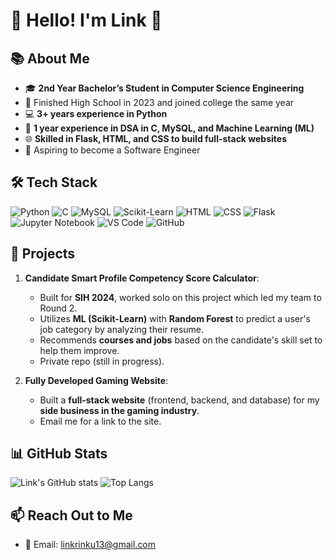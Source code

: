 # 🌟 Hello! I'm Link 🌟

## 📚 About Me
- 🎓 **2nd Year Bachelor’s Student in Computer Science Engineering**
- 🏫 Finished High School in 2023 and joined college the same year
- 💻 **3+ years experience in Python**
- 🔧 **1 year experience in DSA in C, MySQL, and Machine Learning (ML)**
- 🌐 **Skilled in Flask, HTML, and CSS to build full-stack websites**
- 🎯 Aspiring to become a Software Engineer

## 🛠️ Tech Stack
![Python](https://img.shields.io/badge/Python-3776AB?style=for-the-badge&logo=python&logoColor=white&size=small)
![C](https://img.shields.io/badge/C-00599C?style=for-the-badge&logo=c&logoColor=white&size=small)
![MySQL](https://img.shields.io/badge/MySQL-4479A1?style=for-the-badge&logo=mysql&logoColor=white&size=small)
![Scikit-Learn](https://img.shields.io/badge/Scikit--Learn-F7931E?style=for-the-badge&logo=scikit-learn&logoColor=white&size=small)
![HTML](https://img.shields.io/badge/HTML-E34F26?style=for-the-badge&logo=html5&logoColor=white&size=small)
![CSS](https://img.shields.io/badge/CSS-1572B6?style=for-the-badge&logo=css3&logoColor=white&size=small)
![Flask](https://img.shields.io/badge/Flask-000000?style=for-the-badge&logo=flask&logoColor=white&size=small)
![Jupyter Notebook](https://img.shields.io/badge/Jupyter%20Notebook-F37626?style=for-the-badge&logo=jupyter&logoColor=white&size=small)
![VS Code](https://img.shields.io/badge/VS%20Code-007ACC?style=for-the-badge&logo=visual-studio-code&logoColor=white&size=small)
![GitHub](https://img.shields.io/badge/GitHub-181717?style=for-the-badge&logo=github&logoColor=white&size=small)

## 🚀 Projects

1. **Candidate Smart Profile Competency Score Calculator**:  
   - Built for **SIH 2024**, worked solo on this project which led my team to Round 2.
   - Utilizes **ML (Scikit-Learn)** with **Random Forest** to predict a user's job category by analyzing their resume.
   - Recommends **courses and jobs** based on the candidate's skill set to help them improve.
   - Private repo (still in progress).

2. **Fully Developed Gaming Website**:  
   - Built a **full-stack website** (frontend, backend, and database) for my **side business in the gaming industry**.
   - Email me for a link to the site.

## 📊 GitHub Stats
![Link's GitHub stats](https://github-readme-stats.vercel.app/api?username=Link-on-github&show_icons=true&theme=radical)
![Top Langs](https://github-readme-stats.vercel.app/api/top-langs/?username=Link-on-github&layout=compact)

## 📫 Reach Out to Me
- 📧 Email: linkrinku13@gmail.com
